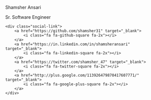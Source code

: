 <div class="about-me">
	<p class="person-name">Shamsher Ansari</p>
	<aside class="profession">Sr. Software Engineer</aside>

	<div class="social-link">
		<a href="https://github.com/shamsher31" target="_blank">
			<i class="fa fa-github-square fa-2x"></i>
		</a>
		<a href="https://in.linkedin.com/in/shamsheransari" target="_blank">
			<i class="fa fa-linkedin-square fa-2x"></i>
		</a>
		<a href="https://twitter.com/shamsher_47" target="_blank">
			<i class="fa fa-twitter-square fa-2x"></i>
		</a>
		<a href="http://plus.google.com/113926479870417607771/" target="_blank">
			<i class="fa fa-google-plus-square fa-2x"></i>
		</a>
	</div>	
</div>
